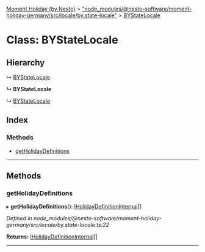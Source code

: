 [Moment Holiday (by Nesto)](../README.md) > ["node_modules/@nesto-software/moment-holiday-germany/src/locale/by.state-locale"](../modules/_node_modules__nesto_software_moment_holiday_germany_src_locale_by_state_locale_.md) > [BYStateLocale](../classes/_node_modules__nesto_software_moment_holiday_germany_src_locale_by_state_locale_.bystatelocale.md)

# Class: BYStateLocale

## Hierarchy

↳  [BYStateLocale](_node_modules__nesto_software_moment_holiday_germany_src_locale_by_state_locale_.bystatelocale.md)

**↳ BYStateLocale**

↳  [BYStateLocale](_node_modules__nesto_software_moment_holiday_germany_src_locale_by_state_locale_.bystatelocale.md)

## Index

### Methods

* [getHolidayDefinitions](_node_modules__nesto_software_moment_holiday_germany_src_locale_by_state_locale_.bystatelocale.md#getholidaydefinitions)

---

## Methods

<a id="getholidaydefinitions"></a>

###  getHolidayDefinitions

▸ **getHolidayDefinitions**(): [IHolidayDefinitionInternal](../interfaces/_node_modules__nesto_software_moment_holiday_core_src_holiday_definition_interface_.iholidaydefinitioninternal.md)[]

*Defined in node_modules/@nesto-software/moment-holiday-germany/src/locale/by.state-locale.ts:22*

**Returns:** [IHolidayDefinitionInternal](../interfaces/_node_modules__nesto_software_moment_holiday_core_src_holiday_definition_interface_.iholidaydefinitioninternal.md)[]

___


